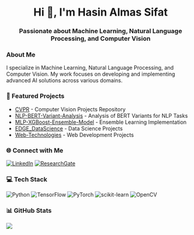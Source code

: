 <h1 align="center">Hi 👋, I'm Hasin Almas Sifat</h1>
<h3 align="center">Passionate about Machine Learning, Natural Language Processing, and Computer Vision</h3>

### About Me
I specialize in Machine Learning, Natural Language Processing, and Computer Vision. My work focuses on developing and implementing advanced AI solutions across various domains.

### 🔭 Featured Projects
- [CVPR](https://github.com/almassifat/CVPR) - Computer Vision Projects Repository
- [NLP-BERT-Variant-Analysis](https://github.com/almassifat/NLP-BERT-Variant-Analysis) - Analysis of BERT Variants for NLP Tasks
- [MLP-XGBoost-Ensemble-Model](https://github.com/almassifat/MLP-XGBoost-Ensemble-Model) - Ensemble Learning Implementation
- [EDGE_DataScience](https://github.com/almassifat/EDGE_DataScience) - Data Science Projects
- [Web-Technologies](https://github.com/almassifat/Web-Technologies) - Web Development Projects

### 🌐 Connect with Me
[![LinkedIn](https://img.shields.io/badge/LinkedIn-0077B5?style=for-the-badge&logo=linkedin&logoColor=white)](https://www.linkedin.com/in/hasin-almas-sifat/)
[![ResearchGate](https://img.shields.io/badge/ResearchGate-00CCBB?style=for-the-badge&logo=ResearchGate&logoColor=white)](https://www.researchgate.net/profile/Hasin-Sifat)

### 💻 Tech Stack
![Python](https://img.shields.io/badge/python-3670A0?style=for-the-badge&logo=python&logoColor=ffdd54)
![TensorFlow](https://img.shields.io/badge/TensorFlow-%23FF6F00.svg?style=for-the-badge&logo=TensorFlow&logoColor=white)
![PyTorch](https://img.shields.io/badge/PyTorch-%23EE4C2C.svg?style=for-the-badge&logo=PyTorch&logoColor=white)
![scikit-learn](https://img.shields.io/badge/scikit--learn-%23F7931E.svg?style=for-the-badge&logo=scikit-learn&logoColor=white)
![OpenCV](https://img.shields.io/badge/opencv-%23white.svg?style=for-the-badge&logo=opencv&logoColor=white)

### 📊 GitHub Stats
![](https://github-readme-stats.vercel.app/api?username=almassifat&theme=dark&hide_border=false&include_all_commits=true&count_private=true)
